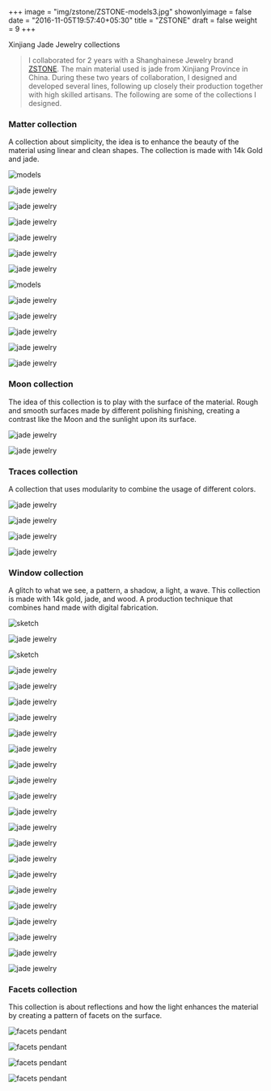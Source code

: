 +++
image = "img/zstone/ZSTONE-models3.jpg"
showonlyimage = false
date = "2016-11-05T19:57:40+05:30"
title = "ZSTONE"
draft = false
weight = 9
+++

Xinjiang Jade Jewelry collections
<!--more-->

>I collaborated for 2 years with a Shanghainese Jewelry brand [ZSTONE](https://www.zstone.com). The main material used is jade from Xinjiang Province in China.
During these two years of collaboration, I designed and developed several lines, following up closely their production together with high skilled artisans.
The following are some of the collections I designed.

### Matter collection

A collection about simplicity, the idea is to enhance the beauty of the material using linear and clean shapes.
The collection is made with 14k Gold and jade.

![models](/img/zstone/ZSTONE-models.jpg)

![jade jewelry](/img/zstone/zstone-5.jpg)

![jade jewelry](/img/zstone/zstone-2.jpg)

![jade jewelry](/img/zstone/zstone-6.jpg)

![jade jewelry](/img/zstone/zstone-9.jpg)

![jade jewelry](/img/zstone/ZSTONE-models5.jpg)

![jade jewelry](/img/zstone/zstone-11.jpg)
    
![models](/img/zstone/ZSTONE-models4.jpg)

![jade jewelry](/img/zstone/zstone-13.jpg)

![jade jewelry](/img/zstone/zstone-14.jpg)

![jade jewelry](/img/zstone/zstone-17.jpg)

![jade jewelry](/img/zstone/matter-earrings.jpg)

![jade jewelry](/img/zstone/matter-earrings3.jpg)

### Moon collection

The idea of this collection is to play with the surface of the material. Rough and smooth surfaces made by different polishing finishing, creating a contrast like the Moon and the sunlight upon its surface.

![jade jewelry](/img/zstone/zstone-3.jpg)

![jade jewelry](/img/zstone/zstone-8.jpg)


### Traces collection

A collection that uses modularity to combine the usage of different colors.

![jade jewelry](/img/zstone/zstone-4.jpg)

![jade jewelry](/img/zstone/scarabs-collection-all.jpg)

![jade jewelry](/img/zstone/nazca-pendant.jpg)

![jade jewelry](/img/zstone/zstone-7.jpg)


### Window collection

A glitch to what we see, a pattern, a shadow, a light, a wave.
This collection is made with 14k gold, jade, and wood. A production technique that combines hand made with digital fabrication.

![sketch](/img/zstone/Sketches-sky-collection2.jpg)

![jade jewelry](/img/zstone/zstone-15.jpg)

![sketch](/img/zstone/Sketches-sky-collection4.jpg)

![jade jewelry](/img/zstone/zstone-10.jpg)

![jade jewelry](/img/zstone/Sketches-sky-collection.jpg)

![jade jewelry](/img/zstone/Sky-Collection-2.jpg)

![jade jewelry](/img/zstone/SKY-COLLECTION-var11.jpg)

![jade jewelry](/img/zstone/Sketches-sky-collection3.jpg)

![jade jewelry](/img/zstone/Sky-Collection-1.jpg)

![jade jewelry](/img/zstone/SKY-COLLECTION-var12modified.jpg)

![jade jewelry](/img/zstone/SKY-COLLECTION-var1.jpg)

![jade jewelry](/img/zstone/SKY-COLLECTION-var2.jpg)

![jade jewelry](/img/zstone/SKY-COLLECTION-var3.jpg)

![jade jewelry](/img/zstone/SKY-COLLECTION-var4.jpg)

![jade jewelry](/img/zstone/SKY-COLLECTION-var5.jpg)

![jade jewelry](/img/zstone/SKY-COLLECTION-var6.jpg)

![jade jewelry](/img/zstone/SKY-COLLECTION-var7.jpg)

![jade jewelry](/img/zstone/SKY-COLLECTION-var8.jpg)

![jade jewelry](/img/zstone/SKY-COLLECTION-var9.jpg)

![jade jewelry](/img/zstone/SKY-COLLECTION-var10.jpg)

![jade jewelry](/img/zstone/SKY-COLLECTION-var14.jpg)

![jade jewelry](/img/zstone/SKY-COLLECTION-var15.jpg)

![jade jewelry](/img/zstone/SKY-COLLECTION-var13.jpg)


### Facets collection

This collection is about reflections and how the light enhances the material by creating a pattern of facets on the surface.

![facets pendant](/img/zstone/facets-necklace.jpg)

![facets pendant](/img/zstone/geomtric-3.jpg)

![facets pendant](/img/zstone/geomtric-4.jpg)

![facets pendant](/img/zstone/geomtric-5.jpg)




